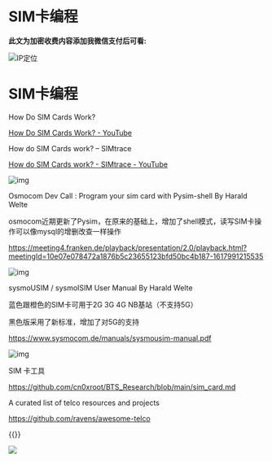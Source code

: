 # SIM卡编程

**此文为加密收费内容添加我微信支付后可看:**
<!--more-->
![IP定位](https://tool.lu/netcard/)

# SIM卡编程

How Do SIM Cards Work?

[How Do SIM Cards Work? - YouTube](https://www.youtube.com/watch?v=GTCAbmjyEvE)

How do SIM Cards work? – SIMtrace

[How do SIM Cards work? - SIMtrace - YouTube](https://www.youtube.com/watch?v=iJFnYBJJiuQ)



![img](https://cn0xroot.files.wordpress.com/2021/05/xnip2021-05-11_11-12-52.png?w=1024)

Osmocom Dev Call : Program your sim card with Pysim-shell By Harald Welte

osmocom近期更新了Pysim，在原来的基础上，增加了shell模式，读写SIM卡操作可以像mysql的增删改查一样操作

https://meeting4.franken.de/playback/presentation/2.0/playback.html?meetingId=10e07e078472a1876b5c23655123bfd50bc4b187-1617991215535



![img](https://cn0xroot.files.wordpress.com/2021/05/xnip2021-05-11_11-08-39.png?w=749)

sysmoUSIM / sysmoISIM User Manual By Harald Welte

蓝色跟橙色的SIM卡可用于2G 3G 4G NB基站（不支持5G）

黑色版采用了新标准，增加了对5G的支持

https://www.sysmocom.de/manuals/sysmousim-manual.pdf



![img](https://cn0xroot.files.wordpress.com/2019/12/ekg6ybuvaaahnt0.jpeg?w=723)

SIM 卡工具

https://github.com/cn0xroot/BTS_Research/blob/main/sim_card.md



A curated list of telco resources and projects

https://github.com/ravens/awesome-telco


{{<music url="https://cdn.jsdelivr.net/gh/ybrc/ybrc.github.io@source/Music/23.mp3" name="" artist="Mr·Yang" cover="https://cdn.jsdelivr.net/gh/ybrc/ybrc.github.io@img/avatar.png" fixed="true" volume="100" loop="all" autoplay="true" preload="auto" >}}

<img src="https://tool.lu/netcard/">
